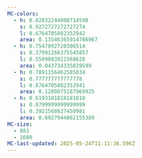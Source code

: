 ```yaml
---
MC-colors:
  - h: 0.02832244008714598
    s: 0.9272727272727274
    l: 0.6764705882352942
    area: 0.13546365914786967
  - h: 0.7547892720306514
    s: 0.37991266375545857
    l: 0.5509803921568628
    area: 0.043734335839599
  - h: 0.7891156462585034
    s: 0.777777777777778
    l: 0.8764705882352941
    area: 0.1280075187969925
  - h: 0.6193181818181818
    s: 0.8799999999999999
    l: 0.3921568627450981
    area: 0.6927944862155389
MC-size:
  - 883
  - 1080
MC-last-updated: 2025-05-24T11:11:36.596Z
---
```

